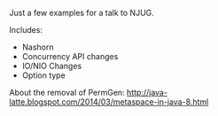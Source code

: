 Just a few examples for a talk to NJUG.

Includes:
  * Nashorn
  * Concurrency API changes
  * IO/NIO Changes
  * Option type

About the removal of PermGen: http://java-latte.blogspot.com/2014/03/metaspace-in-java-8.html
